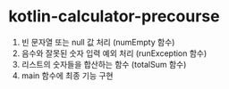 # kotlin-calculator-precourse

1. 빈 문자열 또는 null 값 처리 (numEmpty 함수)
2. 음수와 잘못된 숫자 입력 예외 처리 (runException 함수)
3. 리스트의 숫자들을 합산하는 함수 (totalSum 함수)
4. main 함수에 최종 기능 구현